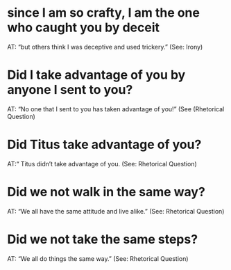 #  since I am so crafty, I am the one who caught you by deceit 
AT: “but others think I
was deceptive and used trickery.” (See: Irony)
#  Did I take advantage of you by anyone I sent to you? 
AT: “No one that I sent to you
has taken advantage of you!” (See (Rhetorical Question)
#  Did Titus take advantage of you? 
AT:“ Titus didn’t take advantage of you. (See: Rhetorical
Question)
#  Did we not walk in the same way? 
AT: “We all have the same attitude and live alike.”
(See: Rhetorical Question)
#  Did we not take the same steps? 
AT: “We all do things the same way.” (See: Rhetorical
Question)

